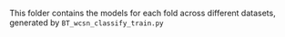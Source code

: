 This folder contains the models for each fold across different datasets, generated by `BT_wcsn_classify_train.py`

